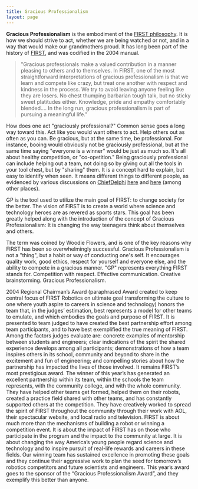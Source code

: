 ```yaml
---
title: Gracious Professionalism
layout: page
---
```



**Gracious Professionalism** is the embodiment of the [FIRST philosophy](first-philosophy).
It is how we should strive to act, whether we are being watched or not, and in a
way that would make our grandmothers proud. It has long been part of the history
of [FIRST](first), and was codified in the 2004 manual. 

>    "Gracious professionals make a valued contribution in a manner pleasing to others and to themselves. In FIRST, one of the most straightforward interpretations of gracious professionalism is that we learn and compete like crazy, but treat one another with respect and kindness in the process. We try to avoid leaving anyone feeling like they are losers. No chest thumping barbarian tough talk, but no sticky sweet platitudes either. Knowledge, pride and empathy comfortably blended.... In the long run, gracious professionalism is part of pursuing a meaningful life." 

How does one act "graciously professional?" Common sense goes a long way
toward this. Act like you would want others to act. Help others out as often
as you can. Be gracious, but at the same time, be professional. For instance,
booing would obviously not be graciously professional, but at the same time
saying "everyone is a winner" would be just as much so. It's all about healthy
competition, or "co-opetition." Being graciously professional can include
helping out a team, not doing so by giving out all the tools in your tool
chest, but by "sharing" them. It is a concept hard to explain, but easy to
identify when seen. It means different things to different people, as
evidenced by various discussions on [ChiefDelphi](chiefdelphi)
[here](http://www.chiefdelphi.com/forums/showthread.php?t=19363
"http://www.chiefdelphi.com/forums/showthread.php?t=19363" ) and
[here](http://www.chiefdelphi.com/forums/showthread.php?t=28165
"http://www.chiefdelphi.com/forums/showthread.php?t=28165" ) (among other
places).

GP is the tool used to utilize the main goal of FIRST: to change society for
the better. The vision of FIRST is to create a world where science and
technology heroes are as revered as sports stars. This goal has been greatly
helped along with the introduction of the concept of Gracious Professionalism:
It is changing the way teenagers think about themselves and others.

The term was coined by Woodie Flowers, and is one of the key reasons why FIRST
has been so overwhelmingly successful. Gracious Professionalism is not a
"thing", but a habit or way of conducting one's self. It encourages quality
work, good ethics, respect for yourself and everyone else, and the ability to
compete in a gracious manner. "GP" represents everything FIRST stands for.
Competition with respect. Effective communication. Creative brainstorming.
Gracious Professionalism.

2004 Regional Chairman’s Award (paraphrased Award created to keep central
focus of FIRST Robotics on ultimate goal transforming the culture to one where
youth aspire to careers in science and technology) honors the team that, in
the judges’ estimation, best represents a model for other teams to emulate,
and which embodies the goals and purpose of FIRST. It is presented to team
judged to have created the best partnership effort among team participants,
and to have best exemplified the true meaning of FIRST. Among the factors
judges evaluate are: concrete examples of mentorship between students and
engineers; clear indications of the spirit the shared experience develops
among all participants; demonstrations of how a team inspires others in its
school, community and beyond to share in the excitement and fun of
engineering; and compelling stories about how the partnership has impacted the
lives of those involved. It remains FIRST’s most prestigious award. The winner
of this year’s has generated an excellent partnership within its team, within
the schools the team represents, with the community college, and with the
whole community. They have helped other teams get formed, helped them on their
robots, created a practice field shared with other teams, and has constantly
supported others at the competition. They have creatively worked to spread the
spirit of FIRST throughout the community through their work with AOL, their
spectacular website, and local radio and television. FIRST is about much more
than the mechanisms of building a robot or winning a competition event. It is
about the impact of FIRST has on those who participate in the program and the
impact to the community at large. It is about changing the way America’s young
people regard science and technology and to inspire pursuit of real-life
rewards and careers in these fields. Our winning team has sustained excellence
in promoting these goals and they continue their aggressive work to plan the
seed for tomorrow’s robotics competitors and future scientists and engineers.
This year’s award goes to the sponsor of the “Gracious Professionalism Award”,
and they exemplify this better than anyone.
